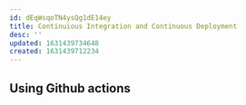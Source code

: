```yaml
---
id: dEqWsqoTN4ysQg1dE14ey
title: Continuious Integration and Continuous Deployment
desc: ''
updated: 1631439734648
created: 1631439712234
---
```


## Using Github actions